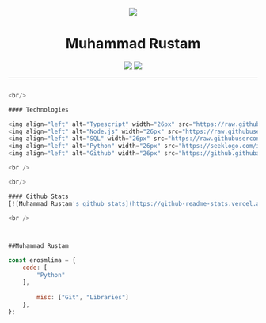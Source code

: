 <p align="center">
    <img windth="470" src="https://i.pinimg.com/originals/30/b8/17/30b8174c6f1a07e0af9bcf41fec3a5f5.gif">
</p>




<h1 align="center">Muhammad Rustam</h1></center>


<p align="center">
<a href="mailto:shomi125expert@gmail.com">
<img src="https://img.shields.io/badge/Gmail-D14815?style=for-the-badge&logo=gmail&logoColor=white"/>
</a><a href="https://www.linkedin.com/in/shomi-webdeveloper-80717b162/">
<img src="https://img.shields.io/badge/LinkedIn-0077B5?style=for-the-badge&logo=linkedin&logoColor=white"/>
</a>
</p>

--- 

```javascript 

<br/>

#### Technologies

<img align="left" alt="Typescript" width="26px" src="https://raw.githubusercontent.com/github/explore/78df643247d429f6cc873026c0622819ad797942/topics/typescript/typescript.png" />
<img align="left" alt="Node.js" width="26px" src="https://raw.githubusercontent.com/github/explore/80688e429a7d4ef2fca1e82350fe8e3517d3494d/topics/nodejs/nodejs.png" />
<img align="left" alt="SQL" width="26px" src="https://raw.githubusercontent.com/github/explore/80688e429a7d4ef2fca1e82350fe8e3517d3494d/topics/sql/sql.png" />
<img align="left" alt="Python" width="26px" src="https://seeklogo.com/images/P/python-logo-A32636CAA3-seeklogo.com.png" />
<img align="left" alt="Github" width="26px" src="https://github.githubassets.com/images/modules/logos_page/Octocat.png" />

<br />

<br/>

#### Github Stats
[![Muhammad Rustam's github stats](https://github-readme-stats.vercel.app/api?username=MuhammadRustamShomi=blueberry&show_icons=true&count_private=true&include_all_commits=true&hide_title=true)](https://github.com/MuhammadRustamShomi/MuhammadRustamShomi/edit/main/README.md)

<br />



##Muhammad Rustam 

const erosmlima = {
    code: [
        "Python"
    ],
    
        misc: ["Git", "Libraries"]
    },
};
